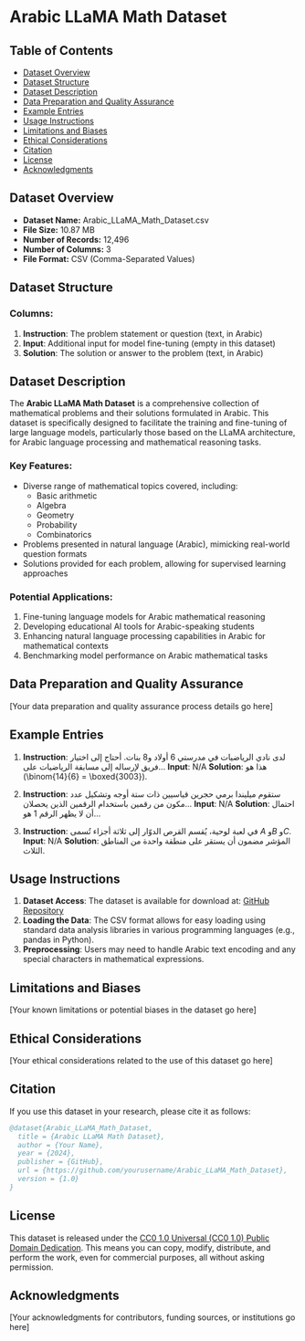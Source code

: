 # Arabic LLaMA Math Dataset

## Table of Contents
- [Dataset Overview](#dataset-overview)
- [Dataset Structure](#dataset-structure)
- [Dataset Description](#dataset-description)
- [Data Preparation and Quality Assurance](#data-preparation-and-quality-assurance)
- [Example Entries](#example-entries)
- [Usage Instructions](#usage-instructions)
- [Limitations and Biases](#limitations-and-biases)
- [Ethical Considerations](#ethical-considerations)
- [Citation](#citation)
- [License](#license)
- [Acknowledgments](#acknowledgments)

## Dataset Overview

- **Dataset Name:** Arabic_LLaMA_Math_Dataset.csv
- **File Size:** 10.87 MB
- **Number of Records:** 12,496
- **Number of Columns:** 3
- **File Format:** CSV (Comma-Separated Values)

## Dataset Structure

### Columns:
1. **Instruction**: The problem statement or question (text, in Arabic)
2. **Input**: Additional input for model fine-tuning (empty in this dataset)
3. **Solution**: The solution or answer to the problem (text, in Arabic)

## Dataset Description

The **Arabic LLaMA Math Dataset** is a comprehensive collection of mathematical problems and their solutions formulated in Arabic. This dataset is specifically designed to facilitate the training and fine-tuning of large language models, particularly those based on the LLaMA architecture, for Arabic language processing and mathematical reasoning tasks.

### Key Features:
- Diverse range of mathematical topics covered, including:
  - Basic arithmetic
  - Algebra
  - Geometry
  - Probability
  - Combinatorics
- Problems presented in natural language (Arabic), mimicking real-world question formats
- Solutions provided for each problem, allowing for supervised learning approaches

### Potential Applications:
1. Fine-tuning language models for Arabic mathematical reasoning
2. Developing educational AI tools for Arabic-speaking students
3. Enhancing natural language processing capabilities in Arabic for mathematical contexts
4. Benchmarking model performance on Arabic mathematical tasks

## Data Preparation and Quality Assurance

[Your data preparation and quality assurance process details go here]

## Example Entries

1. **Instruction**: لدى نادي الرياضيات في مدرستي 6 أولاد و8 بنات. أحتاج إلى اختيار فريق لإرساله إلى مسابقة الرياضيات على...
   **Input**: N/A
   **Solution**: هذا هو \(\binom{14}{6} = \boxed{3003}\).

2. **Instruction**: ستقوم ميليندا برمي حجرين قياسيين ذات ستة أوجه وتشكيل عدد مكون من رقمين باستخدام الرقمين الذين يحصلان...
   **Input**: N/A
   **Solution**: احتمال أن لا يظهر الرقم 1 هو...

3. **Instruction**: في لعبة لوحية، يُقسم القرص الدوّار إلى ثلاثة أجزاء تُسمى $A$ و$B$ و$C$.
   **Input**: N/A
   **Solution**: المؤشر مضمون أن يستقر على منطقة واحدة من المناطق الثلاث.

## Usage Instructions

1. **Dataset Access**: The dataset is available for download at: [GitHub Repository](https://github.com/yourusername/Arabic_LLaMA_Math_Dataset)
2. **Loading the Data**: The CSV format allows for easy loading using standard data analysis libraries in various programming languages (e.g., pandas in Python).
3. **Preprocessing**: Users may need to handle Arabic text encoding and any special characters in mathematical expressions.

## Limitations and Biases

[Your known limitations or potential biases in the dataset go here]

## Ethical Considerations

[Your ethical considerations related to the use of this dataset go here]

## Citation

If you use this dataset in your research, please cite it as follows:

```bibtex
@dataset{Arabic_LLaMA_Math_Dataset,
  title = {Arabic LLaMA Math Dataset},
  author = {Your Name},
  year = {2024},
  publisher = {GitHub},
  url = {https://github.com/yourusername/Arabic_LLaMA_Math_Dataset},
  version = {1.0}
}
```

## License

This dataset is released under the [CC0 1.0 Universal (CC0 1.0) Public Domain Dedication](https://creativecommons.org/publicdomain/zero/1.0/). This means you can copy, modify, distribute, and perform the work, even for commercial purposes, all without asking permission.

## Acknowledgments

[Your acknowledgments for contributors, funding sources, or institutions go here]
